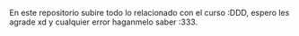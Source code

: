En este repositorio subire todo lo relacionado con el curso :DDD, espero les agrade xd y cualquier error haganmelo saber :333.
